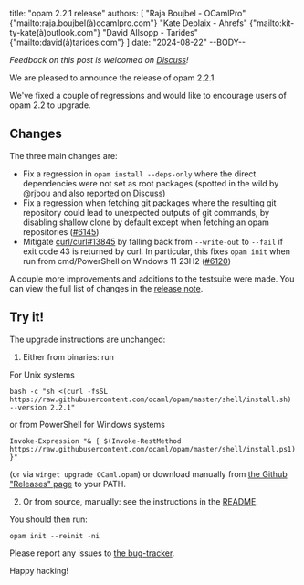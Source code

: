 title: "opam 2.2.1 release"
authors: [
  "Raja Boujbel - OCamlPro" {"mailto:raja.boujbel(à)ocamlpro.com"}
  "Kate Deplaix - Ahrefs" {"mailto:kit-ty-kate(à)outlook.com"}
  "David Allsopp - Tarides" {"mailto:david(à)tarides.com"}
]
date: "2024-08-22"
--BODY--

_Feedback on this post is welcomed on [Discuss](https://discuss.ocaml.org/t/ann-opam-2-2-1-release/XXXXX)!_

We are pleased to announce the release of opam 2.2.1.

We've fixed a couple of regressions and would like to encourage users of opam 2.2 to upgrade.

## Changes

The three main changes are:

* Fix a regression in `opam install --deps-only` where the direct dependencies were not set as root packages
  (spotted in the wild by @rjbou and also [reported on Discuss](https://discuss.ocaml.org/t/how-to-list-all-root-dependencies-in-the-current-switch/15142))
* Fix a regression when fetching git packages where the resulting git repository could lead to unexpected outputs of git commands, by disabling shallow clone by default except when fetching an opam repositories
  ([#6145](https://github.com/ocaml/opam/issues/6145))
* Mitigate [curl/curl#13845](https://github.com/curl/curl/issues/13845) by falling back from `--write-out` to `--fail`
  if exit code 43 is returned by curl. In particular, this fixes `opam init` when run from cmd/PowerShell on Windows 11 23H2
  ([#6120](https://github.com/ocaml/opam/issues/6120))

A couple more improvements and additions to the testsuite were made.
You can view the full list of changes in the [release note](https://github.com/ocaml/opam/releases/tag/2.2.1).

## Try it!

The upgrade instructions are unchanged:

1. Either from binaries: run

For Unix systems
```
bash -c "sh <(curl -fsSL https://raw.githubusercontent.com/ocaml/opam/master/shell/install.sh) --version 2.2.1"
```
or from PowerShell for Windows systems
```
Invoke-Expression "& { $(Invoke-RestMethod https://raw.githubusercontent.com/ocaml/opam/master/shell/install.ps1) }"
```
(or via `winget upgrade OCaml.opam`) or download manually from [the Github "Releases" page](https://github.com/ocaml/opam/releases/tag/2.2.1) to your PATH.

2. Or from source, manually: see the instructions in the [README](https://github.com/ocaml/opam/tree/2.2.1#compiling-this-repo).


You should then run:
```
opam init --reinit -ni
```


Please report any issues to [the bug-tracker](https://github.com/ocaml/opam/issues).

Happy hacking!
